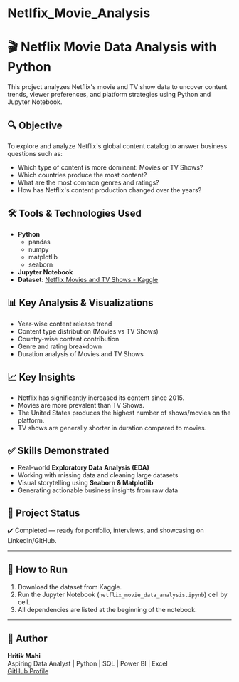 # Netlfix_Movie_Analysis
# 🎬 Netflix Movie Data Analysis with Python

This project analyzes Netflix's movie and TV show data to uncover content trends, viewer preferences, and platform strategies using Python and Jupyter Notebook.

## 🔍 Objective

To explore and analyze Netflix's global content catalog to answer business questions such as:
- Which type of content is more dominant: Movies or TV Shows?
- Which countries produce the most content?
- What are the most common genres and ratings?
- How has Netflix's content production changed over the years?

## 🛠 Tools & Technologies Used

- **Python**
  - pandas
  - numpy
  - matplotlib
  - seaborn
- **Jupyter Notebook**
- **Dataset**: [Netflix Movies and TV Shows - Kaggle]([https://www.kaggle.com/datasets/shivamb/netflix-shows](https://github.com/TheiScale/YouTube-Video-Notes/blob/main/New%20Netflix%20Data%20Analysis%20Project%202025/mymoviedb.csv))

## 📊 Key Analysis & Visualizations

- Year-wise content release trend
- Content type distribution (Movies vs TV Shows)
- Country-wise content contribution
- Genre and rating breakdown
- Duration analysis of Movies and TV Shows

## 📈 Key Insights

- Netflix has significantly increased its content since 2015.
- Movies are more prevalent than TV Shows.
- The United States produces the highest number of shows/movies on the platform.
- TV shows are generally shorter in duration compared to movies.

## ✅ Skills Demonstrated

- Real-world **Exploratory Data Analysis (EDA)**
- Working with missing data and cleaning large datasets
- Visual storytelling using **Seaborn & Matplotlib**
- Generating actionable business insights from raw data

## 📌 Project Status

✔️ Completed — ready for portfolio, interviews, and showcasing on LinkedIn/GitHub.

---

## 🔗 How to Run

1. Download the dataset from Kaggle.
2. Run the Jupyter Notebook (`netflix_movie_data_analysis.ipynb`) cell by cell.
3. All dependencies are listed at the beginning of the notebook.

---

## 💼 Author

**Hritik Mahi**  
Aspiring Data Analyst | Python | SQL | Power BI | Excel  
[GitHub Profile](https://github.com/hritikmahi) 

